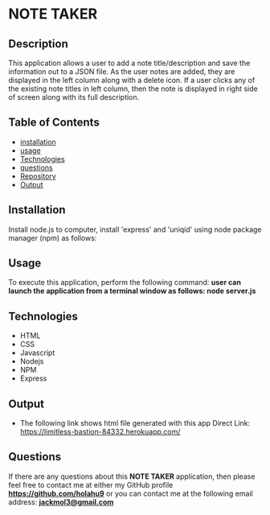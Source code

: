  
# NOTE TAKER

## Description
This application allows a user to add a note title/description and save the information out to a JSON file. As the user notes are added, they are displayed in the left column along with a delete icon. If a user clicks any of the existing note titles in left column, then the note is displayed in right side of screen along with its full description.

## Table of Contents
* [installation](#installation)
* [usage](#usage)
* [Technologies](#Technologies)
* [questions](#questions)
* [Repository](#Repository)
* [Output](#Output)

## Installation
Install node.js to computer, install 'express' and 'uniqid' using node package manager (npm) as follows:

## Usage
To execute this application, perform the following command:
**user can launch the application from a terminal window as follows: node server.js**


## Technologies
* HTML
* CSS
* Javascript
* Nodejs
* NPM
* Express

## Output
* The following link shows html file generated with this app
 Direct Link: https://limitless-bastion-84332.herokuapp.com/

## Questions
If there are any questions about this **NOTE TAKER** application, then please feel
 free to contact me at either my GitHub profile
**https://github.com/holahu9**
or you can contact me at the following email address:
**jackmol3@gmail.com**
